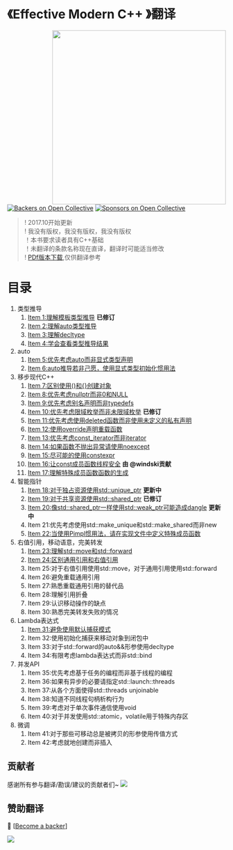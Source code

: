 # 《Effective Modern C++ 》翻译

<img src="https://github.com/kelthuzadx/EffectiveModernCppChinese/blob/master/x.public/1.png?raw=true" align="right" weight="300" height="400"/>

[![Backers on Open Collective](https://opencollective.com/EffectiveModernCppChinese/backers/badge.svg)](#backers)
 [![Sponsors on Open Collective](https://opencollective.com/EffectiveModernCppChinese/sponsors/badge.svg)](#sponsors) 

> ! 2017.10开始更新<br>
> ! 我没有版权，我没有版权，我没有版权<br>
> ！本书要求读者具有C++基础<br>
> ！未翻译的条款名称现在直译，翻译时可能适当修改<br>
> ! [PDf版本下载](x.public/EffectiveModernCpp.pdf),仅供翻译参考

# 目录
1. 类型推导
	1. [Item 1:理解模板类型推导](https://github.com/kelthuzadx/EffectiveModernCppChinese/blob/master/1.DeducingTypes/item1.md) __已修订__
	2. [Item 2:理解auto类型推导](https://github.com/kelthuzadx/EffectiveModernCppChinese/blob/master/1.DeducingTypes/item2.md)
	3. [Item 3:理解decltype](https://github.com/kelthuzadx/EffectiveModernCppChinese/blob/master/1.DeducingTypes/item3.md)
	3. [Item 4:学会查看类型推导结果](https://github.com/kelthuzadx/EffectiveModernCppChinese/blob/master/1.DeducingTypes/item4.md)
2. auto
	1. [Item 5:优先考虑auto而非显式类型声明](https://github.com/kelthuzadx/EffectiveModernCppChinese/blob/master/2.auto/item5.md)
	2. [Item 6:auto推导若非己愿，使用显式类型初始化惯用法](https://github.com/kelthuzadx/EffectiveModernCppChinese/blob/master/2.auto/item6.md)
3. 移步现代C++
	1. [Item 7:区别使用()和{}创建对象](https://github.com/kelthuzadx/EffectiveModernCppChinese/blob/master/3.MovingToModernCpp/item7.md)
	2. [Item 8:优先考虑nullptr而非0和NULL](https://github.com/kelthuzadx/EffectiveModernCppChinese/blob/master/3.MovingToModernCpp/item8.md)
	3. [Item 9:优先考虑别名声明而非typedefs](https://github.com/kelthuzadx/EffectiveModernCppChinese/blob/master/3.MovingToModernCpp/item9.md)
	4. [Item 10:优先考虑限域枚举而非未限域枚举](https://github.com/kelthuzadx/EffectiveModernCppChinese/blob/master/3.MovingToModernCpp/item10.md) __已修订__
	5. [Item 11:优先考虑使用deleted函数而非使用未定义的私有声明](https://github.com/kelthuzadx/EffectiveModernCppChinese/blob/master/3.MovingToModernCpp/item11.md)
	6. [Item 12:使用override声明重载函数](https://github.com/kelthuzadx/EffectiveModernCppChinese/blob/master/3.MovingToModernCpp/item12.md)
	7. [Item 13:优先考虑const_iterator而非iterator](https://github.com/kelthuzadx/EffectiveModernCppChinese/blob/master/3.MovingToModernCpp/item13.md)
	8. [Item 14:如果函数不抛出异常请使用noexcept](https://github.com/kelthuzadx/EffectiveModernCppChinese/blob/master/3.MovingToModernCpp/item14.md)
	9. [Item 15:尽可能的使用constexpr](https://github.com/kelthuzadx/EffectiveModernCppChinese/blob/master/3.MovingToModernCpp/item15.md)
	10. [Item 16:让const成员函数线程安全](https://github.com/kelthuzadx/EffectiveModernCppChinese/blob/master/3.MovingToModernCpp/item16.md) __由 @windski贡献__
	11. [Item 17:理解特殊成员函数函数的生成](https://github.com/kelthuzadx/EffectiveModernCppChinese/blob/master/3.MovingToModernCpp/item17.md) 
4. 智能指针
	1. [Item 18:对于独占资源使用std::unique_ptr](https://github.com/kelthuzadx/EffectiveModernCppChinese/blob/master/4.SmartPointers/item18.md) __更新中__
	2. [Item 19:对于共享资源使用std::shared_ptr](https://github.com/kelthuzadx/EffectiveModernCppChinese/blob/master/4.SmartPointers/item19.md) __已修订__
	3. [Item 20:像std::shared_ptr一样使用std::weak_ptr可能造成dangle](https://github.com/kelthuzadx/EffectiveModernCppChinese/blob/master/4.SmartPointers/item20.md) __更新中__
	4. Item 21:优先考虑使用std::make_unique和std::make_shared而非new
	5. [Item 22:当使用Pimpl惯用法，请在实现文件中定义特殊成员函数](https://github.com/kelthuzadx/EffectiveModernCppChinese/blob/master/4.SmartPointers/item22.md)
5. 右值引用，移动语意，完美转发
	1. [Item 23:理解std::move和std::forward](https://github.com/kelthuzadx/EffectiveModernCppChinese/blob/master/5.RvalueReferences_MovingSemantics_And_PerfectForwarding/item23.md)
	2. [Item 24:区别通用引用和右值引用](https://github.com/kelthuzadx/EffectiveModernCppChinese/blob/master/5.RvalueReferences_MovingSemantics_And_PerfectForwarding/item24.md)
	3. Item 25:对于右值引用使用std::move，对于通用引用使用std::forward
	4. Item 26:避免重载通用引用
	5. Item 27:熟悉重载通用引用的替代品
	6. Item 28:理解引用折叠
	7. Item 29:认识移动操作的缺点
	8. Item 30:熟悉完美转发失败的情况
6. Lambda表达式
	1. [Item 31:避免使用默认捕获模式](https://github.com/kelthuzadx/EffectiveModernCppChinese/blob/master/6.Lambda%20Expressions/item31.md)
	2. Item 32:使用初始化捕获来移动对象到闭包中
	3. Item 33:对于std::forward的auto&&形参使用decltype
	4. Item 34:有限考虑lambda表达式而非std::bind
7. 并发API
	1. Item 35:优先考虑基于任务的编程而非基于线程的编程
	2. Item 36:如果有异步的必要请指定std::launch::threads
	3. Item 37:从各个方面使得std::threads unjoinable
	4. Item 38:知道不同线程句柄析构行为
	5. Item 39:考虑对于单次事件通信使用void
	6. Item 40:对于并发使用std::atomic，volatile用于特殊内存区
8. 微调
	1. Item 41:对于那些可移动总是被拷贝的形参使用传值方式
	2. Item 42:考虑就地创建而非插入

## 贡献者

感谢所有参与翻译/勘误/建议的贡献者们~
<a href="https://github.com/kelthuzadx/EffectiveModernCppChinese/graphs/contributors"><img src="https://opencollective.com/EffectiveModernCppChinese/contributors.svg?width=890&button=false" /></a>


## 赞助翻译

 🙏 [[Become a backer](https://opencollective.com/EffectiveModernCppChinese#backer)]

<a href="https://opencollective.com/EffectiveModernCppChinese#backers" target="_blank"><img src="https://opencollective.com/EffectiveModernCppChinese/backers.svg?width=890"></a>
